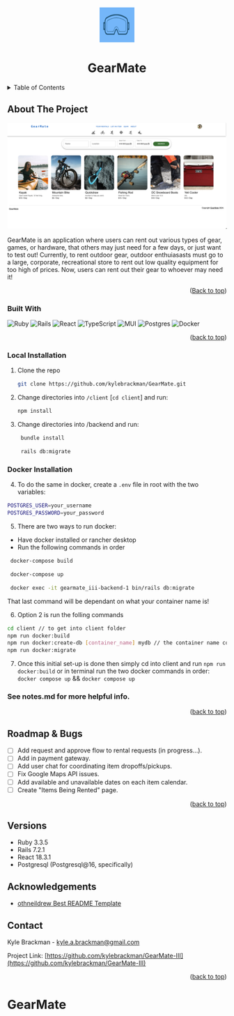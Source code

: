 <a name="readme-top"></a>

<!-- PROJECT LOGO -->
<br />
<div align="center">
  <a >
    <img src="./client/public/static-photos/gearmate-logo.png" alt="GearMate logo" width="80" height="80">
  </a>

  <h1 align="center">GearMate</h1>
</div>

<!-- TABLE OF CONTENTS -->
<details>
  <summary>Table of Contents</summary>
  <ol>
    <li>
      <a href="#about-the-project">About The Project</a>
      <ul>
        <li><a href="#built-with">Built With</a></li>
      </ul>
    </li>
    <li>
      <a href="#getting-started">Getting Started</a>
      <ul>
        <li><a href="#installation">Installation</a></li>
      </ul>
    </li>
    <li><a href="#usage">Usage</a></li>
    <li><a href="#roadmap">Roadmap</a></li>
    <li><a href="#requirements">Requirements</a></li>
    <li><a href="#contact">Contact</a></li>
  </ol>
</details>

<!-- ABOUT THE PROJECT -->

## About The Project

![Product Name Screen Shot][product-screenshot]

GearMate is an application where users can rent out various types of gear, games, or hardware, that others may just need for a few days, or just want to test out! Currently, to rent outdoor gear, outdoor enthuiasasts must go to a large, corporate, recreational store to rent out low quality equipment for too high of prices. Now, users can rent out their gear to whoever may need it!

<p align="right">(<a href="#readme-top">Back to top</a>)</p>

### Built With

![Ruby](https://img.shields.io/badge/ruby-%23CC342D.svg?style=for-the-badge&logo=ruby&logoColor=white)
![Rails](https://img.shields.io/badge/rails-%23CC0000.svg?style=for-the-badge&logo=ruby-on-rails&logoColor=white)
![React](https://img.shields.io/badge/react-%2320232a.svg?style=for-the-badge&logo=react&logoColor=%2361DAFB)
![TypeScript](https://img.shields.io/badge/typescript-%23007ACC.svg?style=for-the-badge&logo=typescript&logoColor=white)
![MUI](https://img.shields.io/badge/MUI-%230081CB.svg?style=for-the-badge&logo=mui&logoColor=white)
![Postgres](https://img.shields.io/badge/postgres-%23316192.svg?style=for-the-badge&logo=postgresql&logoColor=white)
![Docker](https://img.shields.io/badge/docker-%230db7ed.svg?style=for-the-badge&logo=docker&logoColor=white)

<p align="right">(<a href="#readme-top">back to top</a>)</p>

### Local Installation

1. Clone the repo
   ```sh
   git clone https://github.com/kylebrackman/GearMate.git
   ```
2. Change directories into `/client` [`cd client`] and run:

   ```sh
   npm install
   ```

3. Change directories into /backend and run:
   ```sh
    bundle install
   ```
   ```sh
    rails db:migrate
   ```

### Docker Installation

4. To do the same in docker, create a `.env` file in root with the two variables:

```sh
POSTGRES_USER=your_username
POSTGRES_PASSWORD=your_password
```

5. There are two ways to run docker:

- Have docker installed or rancher desktop
- Run the following commands in order

```sh
 docker-compose build
```

```sh
 docker-compose up
```

```sh
 docker exec -it gearmate_iii-backend-1 bin/rails db:migrate
```

That last command will be dependant on what your container name is!

6. Option 2 is run the folling commands

```sh
cd client // to get into client folder
npm run docker:build
npm run docker:create-db [container_name] mydb // the container name could be gearmate it could be geatmate_iii...check on that!
npm run docker:migrate
```

7. Once this initial set-up is done then simply cd into client and run `npm run docker:build` or in terminal run the two docker commands in order: `docker compose up` && `docker compose up`

### See notes.md for more helpful info.

<p align="right">(<a href="#readme-top">back to top</a>)</p>

<!-- ROADMAP -->

## Roadmap & Bugs

- [ ] Add request and approve flow to rental requests (in progress...).
- [ ] Add in payment gateway.
- [ ] Add user chat for coordinating item dropoffs/pickups.
- [ ] Fix Google Maps API issues.
- [ ] Add available and unavailable dates on each item calendar.
- [ ] Create "Items Being Rented" page.

<p align="right">(<a href="#readme-top">back to top</a>)</p>

## Versions

- Ruby 3.3.5
- Rails 7.2.1
- React 18.3.1
- Postgresql (Postgresql@16, specifically)

<!-- CONTACT -->

## Acknowledgements

- [othneildrew Best README Template](https://github.com/othneildrew/Best-README-Template/tree/master)

## Contact

Kyle Brackman - kyle.a.brackman@gmail.com

Project Link: [https://github.com/kylebrackman/GearMate-III](https://github.com/kylebrackman/GearMate-III)

<p align="right">(<a href="#readme-top">back to top</a>)</p>

<!-- MARKDOWN LINKS & IMAGES -->
<!-- https://www.markdownguide.org/basic-syntax/#reference-style-links -->

[contributors-shield]: https://img.shields.io/github/contributors/othneildrew/Best-README-Template.svg?style=for-the-badge
[contributors-url]: https://github.com/othneildrew/Best-README-Template/graphs/contributors
[forks-shield]: https://img.shields.io/github/forks/othneildrew/Best-README-Template.svg?style=for-the-badge
[forks-url]: https://github.com/othneildrew/Best-README-Template/network/members
[stars-shield]: https://img.shields.io/github/stars/othneildrew/Best-README-Template.svg?style=for-the-badge
[stars-url]: https://github.com/othneildrew/Best-README-Template/stargazers
[issues-shield]: https://img.shields.io/github/issues/othneildrew/Best-README-Template.svg?style=for-the-badge
[issues-url]: https://github.com/othneildrew/Best-README-Template/issues
[linkedin-shield]: https://img.shields.io/badge/-LinkedIn-black.svg?style=for-the-badge&logo=linkedin&colorB=555
[linkedin-url]: https://www.linkedin.com/in/kyle-brackman/
[product-screenshot]: ./client/public/static-photos/GearMate-Home.png
[React.js]: https://img.shields.io/badge/React-20232A?style=for-the-badge&logo=react&logoColor=61DAFB
[React-url]: https://reactjs.org/
[Tailwind-url]: https://tailwindcss.com/
[Tailwind]: https://img.shields.io/badge/Tailwind-Blue
[Ruby-url]: https://www.ruby-lang.org/en/
[Ruby.rb]: https://camo.githubusercontent.com/3e54bb93c9b07f26583176c6d06d716fb4979496f742fc9eed7c9c5ba8befb27/68747470733a2f2f696d672e736869656c64732e696f2f62616467652f527562792d4343333432443f7374796c653d666c6174266c6f676f3d72756279266c6f676f436f6c6f723d626c61636b

# GearMate
